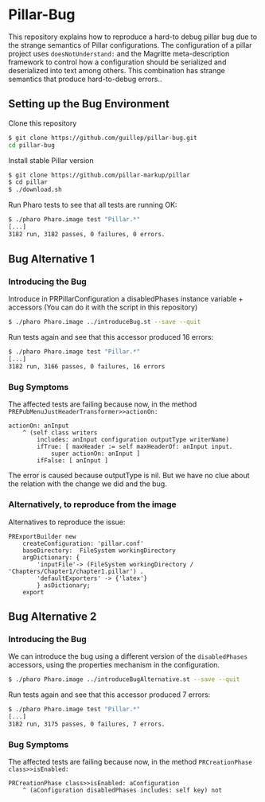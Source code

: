 # Pillar-Bug

This repository explains how to reproduce a hard-to debug pillar bug due to the strange semantics of Pillar configurations.
The configuration of a pillar project uses `doesNotUnderstand:` and the Magritte meta-description framework to control how a configuration should be serialized and deserialized into text among others. This combination has strange semantics that produce hard-to-debug errors.. 

## Setting up the Bug Environment

Clone this repository

```bash
$ git clone https://github.com/guillep/pillar-bug.git
cd pillar-bug
```

Install stable Pillar version

```bash
$ git clone https://github.com/pillar-markup/pillar
$ cd pillar
$ ./download.sh
````

Run Pharo tests to see that all tests are running OK:

```bash
$ ./pharo Pharo.image test "Pillar.*"
[...]
3182 run, 3182 passes, 0 failures, 0 errors.
```

## Bug Alternative 1

### Introducing the Bug

Introduce in PRPillarConfiguration a disabledPhases instance variable + accessors
(You can do it with the script in this repository)

```bash
$ ./pharo Pharo.image ../introduceBug.st --save --quit
```

Run tests again and see that this accessor produced 16 errors:

```bash
$ ./pharo Pharo.image test "Pillar.*"
[...]
3182 run, 3166 passes, 0 failures, 16 errors
```

### Bug Symptoms

The affected tests are failing because now, in the method `PREPubMenuJustHeaderTransformer>>actionOn:`

```smalltalk
actionOn: anInput
	^ (self class writers
		includes: anInput configuration outputType writerName)
		ifTrue: [ maxHeader := self maxHeaderOf: anInput input.
			super actionOn: anInput ]
		ifFalse: [ anInput ]
```

The error is caused because outputType is nil. But we have no clue about the relation with the change we did and the bug.

### Alternatively, to reproduce from the image

Alternatives to reproduce the issue:

```smalltalk
PRExportBuilder new
	createConfiguration: 'pillar.conf' 
	baseDirectory:  FileSystem workingDirectory   
	argDictionary: {
		'inputFile'-> (FileSystem workingDirectory / 'Chapters/Chapter1/chapter1.pillar') .
		'defaultExporters' -> {'latex'}
		} asDictionary;
	export
```

## Bug Alternative 2

### Introducing the Bug

We can introduce the bug using a different version of the `disabledPhases` accessors, using the properties mechanism in the configuration.

```bash
$ ./pharo Pharo.image ../introduceBugAlternative.st --save --quit
```

Run tests again and see that this accessor produced 7 errors:

```bash
$ ./pharo Pharo.image test "Pillar.*"
[...]
3182 run, 3175 passes, 0 failures, 7 errors.
```

### Bug Symptoms

The affected tests are failing because now, in the method `PRCreationPhase class>>isEnabled:`

```smalltalk
PRCreationPhase class>>isEnabled: aConfiguration
	^ (aConfiguration disabledPhases includes: self key) not
```
